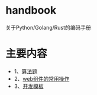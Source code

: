 # handbook
关于Python/Golang/Rust的编码手册


# 主要内容

- 1、[算法题](./algorithm/README.md)
- 2、[web组件的常用操作](./components/README.md)
- 3、[开发模板](./templates/README.md)
